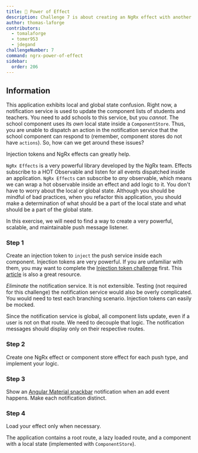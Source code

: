 ```yaml
---
title: 🔴 Power of Effect
description: Challenge 7 is about creating an NgRx effect with another Rxjs Hot observable
author: thomas-laforge
contributors:
  - tomalaforge
  - tomer953
  - jdegand
challengeNumber: 7
command: ngrx-power-of-effect
sidebar:
  order: 206
---
```


## Information

This application exhibits local and global state confusion. Right now, a notification service is used to update the component lists of students and teachers. You need to add schools to this service, but you _cannot_. The school component uses its _own_ local state inside a `ComponentStore`. Thus, you are unable to dispatch an action in the notification service that the school component can respond to (remember, component stores do not have `actions`). So, how can we get around these issues?

Injection tokens and NgRx effects can greatly help.

`NgRx Effects` is a very powerful library developed by the NgRx team. Effects subscribe to a HOT Observable and listen for all events dispatched inside an application. `NgRx Effects` can subscribe to _any_ observable, which means we can wrap a hot observable inside an effect and add logic to it. You don't have to worry about the local or global state. Although you should be mindful of bad practices, when you refactor this application, you should make a determination of what should be a part of the local state and what should be a part of the global state.

In this exercise, we will need to find a way to create a very powerful, scalable, and maintainable push message listener.

### Step 1

Create an injection token to `inject` the push service inside each component. Injection tokens are very powerful. If you are unfamiliar with them, you may want to complete the [Injection token challenge](https://angular-challenges.vercel.app/challenges/angular/39-injection-token) first. This [article](https://netbasal.com/the-hidden-power-of-injectiontoken-factory-functions-in-angular-d42d5575859b) is also a great resource.

_Eliminate_ the notification service. It is not extensible. Testing (not required for this challenge) the notification service would also be overly complicated. You would need to test each branching scenario. Injection tokens can easily be mocked.

Since the notification service is global, all component lists update, even if a user is not on that route. We need to decouple that logic. The notification messages should display only on their respective routes.

### Step 2

Create one NgRx effect or component store effect for each push type, and implement your logic.

### Step 3

Show an [Angular Material snackbar](https://material.angular.io/components/snack-bar/overview) notification when an add event happens. Make each notification distinct.

### Step 4

Load your effect only when necessary.

The application contains a root route, a lazy loaded route, and a component with a local state (implemented with `ComponentStore`).
